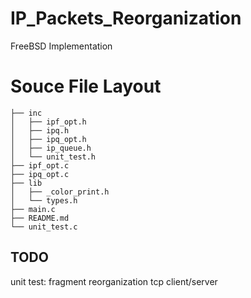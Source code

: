 # IP_Packets_Reorganization
FreeBSD Implementation

# Souce File Layout

``` 
├── inc
│   ├── ipf_opt.h
│   ├── ipq.h
│   ├── ipq_opt.h
│   ├── ip_queue.h
│   └── unit_test.h
├── ipf_opt.c
├── ipq_opt.c
├── lib
│   ├── _color_print.h
│   └── types.h
├── main.c
├── README.md
└── unit_test.c

```


## TODO

unit test: fragment reorganization
tcp client/server

